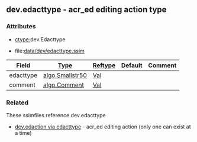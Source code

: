 ## dev.edacttype - acr_ed editing action type


### Attributes
<a href="#attributes"></a>
<!-- dev.mdmark  mdmark:MDSECTION  state:BEG_AUTO  param:Attributes -->
* [ctype:](/txt/ssimdb/dmmeta/ctype.md)dev.Edacttype

* file:[data/dev/edacttype.ssim](/data/dev/edacttype.ssim)

|Field|[Type](/txt/ssimdb/dmmeta/ctype.md)|[Reftype](/txt/ssimdb/dmmeta/reftype.md)|Default|Comment|
|---|---|---|---|---|
|edacttype|[algo.Smallstr50](/txt/protocol/algo/README.md#algo-smallstr50)|[Val](/txt/exe/amc/reftypes.md#val)|||
|comment|[algo.Comment](/txt/protocol/algo/Comment.md)|[Val](/txt/exe/amc/reftypes.md#val)|||

<!-- dev.mdmark  mdmark:MDSECTION  state:END_AUTO  param:Attributes -->

### Related
<a href="#related"></a>
<!-- dev.mdmark  mdmark:MDSECTION  state:BEG_AUTO  param:Related -->
These ssimfiles reference dev.edacttype

* [dev.edaction via edacttype](/txt/ssimdb/dev/edaction.md) - acr_ed editing action (only one can exist at a time) 

<!-- dev.mdmark  mdmark:MDSECTION  state:END_AUTO  param:Related -->

